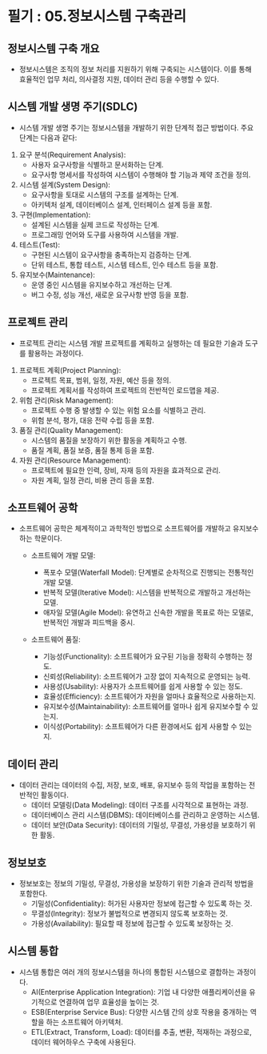 # 필기 : 05.정보시스템 구축관리

## 정보시스템 구축 개요
- 정보시스템은 조직의 정보 처리를 지원하기 위해 구축되는 시스템이다. 이를 통해 효율적인 업무 처리, 의사결정 지원, 데이터 관리 등을 수행할 수 있다.

## 시스템 개발 생명 주기(SDLC)
- 시스템 개발 생명 주기는 정보시스템을 개발하기 위한 단계적 접근 방법이다. 주요 단계는 다음과 같다:
1. 요구 분석(Requirement Analysis):
   - 사용자 요구사항을 식별하고 문서화하는 단계.
   - 요구사항 명세서를 작성하여 시스템이 수행해야 할 기능과 제약 조건을 정의.
2. 시스템 설계(System Design):
   - 요구사항을 토대로 시스템의 구조를 설계하는 단계.
   - 아키텍처 설계, 데이터베이스 설계, 인터페이스 설계 등을 포함.
3. 구현(Implementation):
   - 설계된 시스템을 실제 코드로 작성하는 단계.
   - 프로그래밍 언어와 도구를 사용하여 시스템을 개발.
4. 테스트(Test):
   - 구현된 시스템이 요구사항을 충족하는지 검증하는 단계.
   - 단위 테스트, 통합 테스트, 시스템 테스트, 인수 테스트 등을 포함.
5. 유지보수(Maintenance):
   - 운영 중인 시스템을 유지보수하고 개선하는 단계.
   - 버그 수정, 성능 개선, 새로운 요구사항 반영 등을 포함.

## 프로젝트 관리
- 프로젝트 관리는 시스템 개발 프로젝트를 계획하고 실행하는 데 필요한 기술과 도구를 활용하는 과정이다.
1. 프로젝트 계획(Project Planning):
   - 프로젝트 목표, 범위, 일정, 자원, 예산 등을 정의.
   - 프로젝트 계획서를 작성하여 프로젝트의 전반적인 로드맵을 제공.
2. 위험 관리(Risk Management):
   - 프로젝트 수행 중 발생할 수 있는 위험 요소를 식별하고 관리.
   - 위험 분석, 평가, 대응 전략 수립 등을 포함.
3. 품질 관리(Quality Management):
   - 시스템의 품질을 보장하기 위한 활동을 계획하고 수행.
   - 품질 계획, 품질 보증, 품질 통제 등을 포함.
4. 자원 관리(Resource Management):
   - 프로젝트에 필요한 인력, 장비, 자재 등의 자원을 효과적으로 관리.
   - 자원 계획, 일정 관리, 비용 관리 등을 포함.

## 소프트웨어 공학
- 소프트웨어 공학은 체계적이고 과학적인 방법으로 소프트웨어를 개발하고 유지보수하는 학문이다.
  - 소프트웨어 개발 모델:
    - 폭포수 모델(Waterfall Model): 단계별로 순차적으로 진행되는 전통적인 개발 모델.
    - 반복적 모델(Iterative Model): 시스템을 반복적으로 개발하고 개선하는 모델.
    - 애자일 모델(Agile Model): 유연하고 신속한 개발을 목표로 하는 모델로, 반복적인 개발과 피드백을 중시.

  - 소프트웨어 품질:
    - 기능성(Functionality): 소프트웨어가 요구된 기능을 정확히 수행하는 정도.
    - 신뢰성(Reliability): 소프트웨어가 고장 없이 지속적으로 운영되는 능력.
    - 사용성(Usability): 사용자가 소프트웨어를 쉽게 사용할 수 있는 정도.
    - 효율성(Efficiency): 소프트웨어가 자원을 얼마나 효율적으로 사용하는지.
    - 유지보수성(Maintainability): 소프트웨어를 얼마나 쉽게 유지보수할 수 있는지.
    - 이식성(Portability): 소프트웨어가 다른 환경에서도 쉽게 사용할 수 있는지.

## 데이터 관리
- 데이터 관리는 데이터의 수집, 저장, 보호, 배포, 유지보수 등의 작업을 포함하는 전반적인 활동이다.
  - 데이터 모델링(Data Modeling): 데이터 구조를 시각적으로 표현하는 과정.
  - 데이터베이스 관리 시스템(DBMS): 데이터베이스를 관리하고 운영하는 시스템.
  - 데이터 보안(Data Security): 데이터의 기밀성, 무결성, 가용성을 보호하기 위한 활동.

## 정보보호
- 정보보호는 정보의 기밀성, 무결성, 가용성을 보장하기 위한 기술과 관리적 방법을 포함한다.
  - 기밀성(Confidentiality): 허가된 사용자만 정보에 접근할 수 있도록 하는 것.
  - 무결성(Integrity): 정보가 불법적으로 변경되지 않도록 보호하는 것.
  - 가용성(Availability): 필요할 때 정보에 접근할 수 있도록 보장하는 것.

## 시스템 통합
- 시스템 통합은 여러 개의 정보시스템을 하나의 통합된 시스템으로 결합하는 과정이다.
  - AI(Enterprise Application Integration): 기업 내 다양한 애플리케이션을 유기적으로 연결하여 업무 효율성을 높이는 것.
  - ESB(Enterprise Service Bus): 다양한 시스템 간의 상호 작용을 중개하는 역할을 하는 소프트웨어 아키텍처.
  - ETL(Extract, Transform, Load): 데이터를 추출, 변환, 적재하는 과정으로, 데이터 웨어하우스 구축에 사용된다.